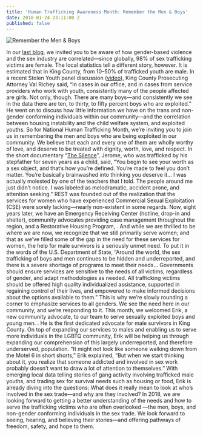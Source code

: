 ```yaml
---
title: 'Human Trafficking Awareness Month: Remember the Men & Boys'
date: 2018-01-24 23:11:00 Z
published: false
---
```


![Remember the Men & Boys](/uploads/REST_Human-Trafficking-Month_men-blog.jpg)

In our [last blog](http://bit.ly/2D3a2fz), we invited you to be aware of how gender-based violence and the sex industry are correlated—since globally, 98% of  sex trafficking victims are female. 
The local statistics tell a different story, however. It is estimated that in King County, from 10–50% of trafficked youth are male. In a recent Stolen Youth panel discussion ([video](https://www.facebook.com/wewantrest/posts/1573905192699648)), King County Prosecuting Attorney Val Richey said, “In cases in our office, and in cases from service providers who work with youth, consistently many of the people affected are girls. Not only, though. There are many boys—and consistently we see in the data there are ten, to thirty, to fifty percent boys who are exploited.” He went on to discuss how little information we have on the trans and non-gender conforming individuals  within our community—and the correlation between housing instability and the child welfare system, and exploited youths. 
So for National Human Trafficking Month, we’re inviting you to join us in remembering the men and boys who are being exploited in our community. We believe that each and every one of them are wholly worthy of love, and deserve to be treated with dignity, worth, love, and respect. 
In the short documentary “[The Silence](http://bit.ly/2nc0dlw)”, Jerome, who was trafficked by his stepfather for seven years as a child, said, “You begin to see your worth as a sex object, and that’s how you’re defined. You’re made to feel you don’t matter. You’re basically brainwashed into thinking you deserve it… I was actually molested by one of the teachers that I told. The people around me just didn’t notice. I was labeled as melodramatic, accident prone, and attention seeking.”
REST was founded out of the realization that the services for women who have experienced Commercial Sexual Exploitation (CSE) were sorely lacking—nearly non-existent in some regards. Now, eight years later, we have an Emergency Receiving Center (hotline, drop-in and shelter), community advocates providing case management throughout the region, and a Restorative Housing Program, . And while we are thrilled to be where we are now, we recognize that we still primarily serve women; and that as we’ve filled some of the gap in the need for these services for women, the help for male survivors is a seriously unmet need. 
To put it in the words of the U.S. Department of State, “Around the world, the sex trafficking of boys and men continues to be hidden and underreported, and there is a severe shortage of programs to meet their needs… Governments should ensure services are sensitive to the needs of all victims, regardless of gender, and adapt methodologies as needed. All trafficking victims should be offered high quality individualized assistance, supported in regaining control of their lives, and empowered to make informed decisions about the options available to them.” 
This is why we’re slowly rounding a corner to emphasize services to all genders. We see the need here in our community, and we’re responding to it. This month, we welcomed Erik, a new community advocate, to our team to serve sexually exploited boys and young men. . He is the first dedicated advocate for male survivors in King County.
On top of expanding our services to males and enabling us to serve more individuals in the LGBTQ community, Erik will be helping us through expanding our comprehension of this largely underreported, and therefore underserved, population. “It might not look like someone walking down from the Motel 6 in short shorts,” Erik explained, “But when we start thinking about it, you realize that someone addicted and involved in sex work probably doesn’t want to draw a lot of attention to themselves.” With emerging local data telling stories of gang activity involving trafficked male youths, and trading sex for survival needs such as housing or food, Erik is already diving into the questions: What does it really mean to look at who’s involved in the sex trade—and why are they involved? 
In 2018, we are looking forward to getting a better understanding of the needs and how to serve the trafficking victims who are often overlooked —the men, boys, and non-gender conforming individuals in the sex trade. We look forward to seeing, hearing, and believing their stories—and offering pathways of freedom, safety, and hope to them. 